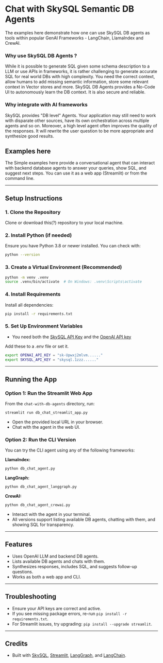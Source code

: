 # Chat with SkySQL Semantic DB Agents

The examples here demonstrate how one can use SkySQL DB agents as tools within popular GenAI Frameworks  - LangChain, LlamaIndex and CrewAI. 

### Why use SkySQL DB Agents ? 
While it is possible to generate SQL given some schema description to a LLM or use APIs in frameworks, it is rather challenging to generate accurate SQL for real world DBs with high complexity. You need the correct context, allow humans to add missing semantic information, store some relevant context in Vector stores and more. 
SkySQL DB Agents provides a No-Code UI to autonomously learn the DB context. It is also secure and reliable. 

### Why integrate with AI frameworks
SkySQL provides "DB level" Agents. Your application may still need to work with disparate other sources, have its own orchestration across multiple agents and so on. 
Moreover, a high level agent often improves the quality of the responses. It will rewrite the user question to be more appropriate and synthesize good results. 

## Examples here
The Simple examples here provide a conversational agent that can interact with backend database agents to answer your queries, show SQL, and suggest next steps. You can use it as a web app (Streamlit) or from the command line.

---

## Setup Instructions

### 1. Clone the Repository
Clone or download this(?) repository to your local machine.

### 2. Install Python (if needed)
Ensure you have Python 3.8 or newer installed. You can check with:
```sh
python --version
```

### 3. Create a Virtual Environment (Recommended)
```sh
python -m venv .venv
source .venv/bin/activate  # On Windows: .venv\Scripts\activate
```

### 4. Install Requirements
Install all dependencies:
```sh
pip install -r requirements.txt
```

### 5. Set Up Environment Variables
- You need both the [SkySQL API Key](https://app.skysql.com/user-profile/api-keys) and the [OpenAI API key](https://platform.openai.com/api-keys)

Add these to a .env file or set it. 

```sh
export OPENAI_API_KEY = "sk-Upwxj2mlvm......"
export SKYSQL_API_KEY = "skysql.1zzz......"
```

---

## Running the App

### Option 1: Run the Streamlit Web App
From the `chat-with-db-agents` directory, run:
```sh
streamlit run db_chat_streamlit_app.py
```
- Open the provided local URL in your browser.
- Chat with the agent in the web UI.

### Option 2: Run the CLI Version

You can try the CLI agent using any of the following frameworks:

**LlamaIndex:**
```sh
python db_chat_agent.py
```

**LangGraph:**
```sh
python db_chat_agent_langgraph.py
```

**CrewAI:**
```sh
python db_chat_agent_crewai.py
```

- Interact with the agent in your terminal.
- All versions support listing available DB agents, chatting with them, and showing SQL for transparency.

---

## Features
- Uses OpenAI LLM and backend DB agents.
- Lists available DB agents and chats with them.
- Synthesizes responses, includes SQL, and suggests follow-up questions.
- Works as both a web app and CLI.

---

## Troubleshooting
- Ensure your API keys are correct and active.
- If you see missing package errors, re-run `pip install -r requirements.txt`.
- For Streamlit issues, try upgrading: `pip install --upgrade streamlit`.

---

## Credits
- Built with [SkySQL](https://skysql.com), [Streamlit](https://streamlit.io/), [LangGraph](https://github.com/langchain-ai/langgraph), and [LangChain](https://github.com/langchain-ai/langchain). 
